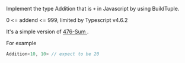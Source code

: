 Implement the type Addition that is ` + ` in Javascript by using BuildTuple.

0 <= addend <= 999, limited by Typescript v4.6.2

It's a simple version of [ 476-Sum ](https://github.com/type-challenges/type-challenges/blob/master/questions/476-extreme-sum/README.md).

For example

```ts
Addition<10, 10> // expect to be 20
```
